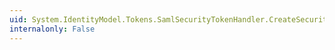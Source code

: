 ```yaml
---
uid: System.IdentityModel.Tokens.SamlSecurityTokenHandler.CreateSecurityTokenReference(System.IdentityModel.Tokens.SecurityToken,System.Boolean)
internalonly: False
---
```


